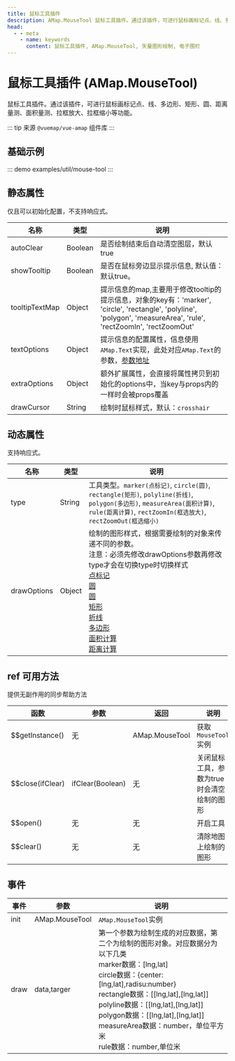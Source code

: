 ```yaml
---
title: 鼠标工具插件
description: AMap.MouseTool 鼠标工具插件。通过该插件，可进行鼠标画标记点、线、多边形、矩形、圆、距离量测、面积量测、拉框放大、拉框缩小等功能。
head:
  - - meta
    - name: keywords
      content: 鼠标工具插件, AMap.MouseTool, 矢量图形绘制, 电子围栏
---
```


# 鼠标工具插件 (AMap.MouseTool)
鼠标工具插件。通过该插件，可进行鼠标画标记点、线、多边形、矩形、圆、距离量测、面积量测、拉框放大、拉框缩小等功能。

::: tip
来源 ```@vuemap/vue-amap``` 组件库
:::

## 基础示例

::: demo
examples/util/mouse-tool
:::


## 静态属性
仅且可以初始化配置，不支持响应式。

名称 | 类型      | 说明
---|---------|---|
autoClear | Boolean | 是否绘制结束后自动清空图层，默认true
showTooltip | Boolean | 是否在鼠标旁边显示提示信息, 默认值：默认true。
tooltipTextMap | Object  | 提示信息的map,主要用于修改tooltip的提示信息，对象的key有：'marker', 'circle', 'rectangle', 'polyline', 'polygon', 'measureArea', 'rule', 'rectZoomIn', 'rectZoomOut'
textOptions | Object  | 提示信息的配置属性，信息使用`AMap.Text`实现，此处对应`AMap.Text`的参数，[参数地址](https://lbs.amap.com/api/jsapi-v2/documentation#text)
extraOptions | Object  | 额外扩展属性，会直接将属性拷贝到初始化的options中，当key与props内的一样时会被props覆盖
drawCursor | String  | 绘制时鼠标样式，默认：`crosshair`

## 动态属性
支持响应式。

名称 | 类型                       | 说明
---|--------------------------|---|
type | String                   | 工具类型。`marker(点标记)`, `circle(圆)`, `rectangle(矩形)`, `polyline(折线)`, `polygon(多边形)`, `measureArea(面积计算)`, `rule(距离计算)`, `rectZoomIn(框选放大)`, `rectZoomOut(框选缩小)`
drawOptions | Object                   | 绘制的图形样式，根据需要绘制的对象来传递不同的参数。<br/>注意：必须先修改drawOptions参数再修改type才会在切换type时切换样式<br/>[点标记](https://lbs.amap.com/api/jsapi-v2/documentation#marker)<br/>[圆](https://lbs.amap.com/api/jsapi-v2/documentation#circle)<br/>[圆](https://lbs.amap.com/api/jsapi-v2/documentation#circle)<br/>[矩形](https://lbs.amap.com/api/jsapi-v2/documentation#rectangle)<br/>[折线](https://lbs.amap.com/api/jsapi-v2/documentation#polyline)<br/>[多边形](https://lbs.amap.com/api/jsapi-v2/documentation#polygon)<br/>[面积计算](https://lbs.amap.com/api/jsapi-v2/documentation#polygon)<br/>[距离计算](https://lbs.amap.com/api/jsapi-v2/documentation#polyline)

## ref 可用方法
提供无副作用的同步帮助方法

函数 | 参数               | 返回             | 说明
---|------------------|----------------|---|
$$getInstance() | 无                | AMap.MouseTool | 获取`MouseTool`实例 
$$close(ifClear) | ifClear(Boolean) | 无              | 关闭鼠标工具，参数为true时会清空绘制的图形
$$open() | 无 | 无 | 开启工具
$$clear() | 无 | 无 | 清除地图上绘制的图形

## 事件

事件 | 参数             | 说明
---|----------------|---|
init | AMap.MouseTool | `AMap.MouseTool`实例
draw | data,targer    | 第一个参数为绘制生成的对应数据，第二个为绘制的图形对象。对应数据分为以下几类<br/>marker数据：[lng,lat]<br/>circle数据：{center:[lng,lat],radisu:number}<br/>rectangle数据：[[lng,lat],[lng,lat]]<br/>polyline数据：[[lng,lat],[lng,lat]]<br/>polygon数据：[[lng,lat],[lng,lat]]<br/>measureArea数据：number，单位平方米<br/>rule数据：number,单位米
